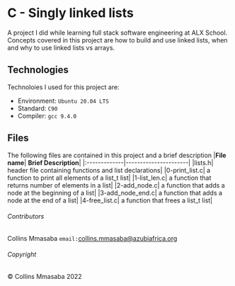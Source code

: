 # C - Singly linked lists
A project I did while learning full stack software engineering at ALX School. Concepts covered in this project are how to build and use linked lists, when and why to use linked lists vs arrays.

## Technologies
Technoloies I used for this project are:
- Environment: `Ubuntu 20.04 LTS`
- Standard: `C90`
- Compiler: `gcc 9.4.0`

## Files
The following files are contained in this project and a brief description
|**File name**| **Brief Description**|
|:-------------|----------------------|
|lists.h| header file containing functions and list declarations|
|0-print_list.c| a function to print all elements of a list_t list|
|1-list_len.c| a function that returns number of elements in a list|
|2-add_node.c| a function that adds a node at the beginning of a list|
|3-add_node_end.c| a function that adds a node at the end of a list|
|4-free_list.c| a function that frees a list_t list|

###### Contributors ######
Collins Mmasaba `email:`<collins.mmasaba@azubiafrica.org>

###### Copyright ######
© Collins Mmasaba 2022
